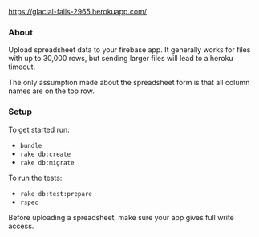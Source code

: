 https://glacial-falls-2965.herokuapp.com/

### About

Upload spreadsheet data to your firebase app. It generally works for files with up to 30,000 rows, but sending larger files will lead to a heroku timeout.

The only assumption made about the spreadsheet form is that all column names are on the top row.

### Setup

To get started run:
* `bundle`
* `rake db:create`
* `rake db:migrate`

To run the tests:
* `rake db:test:prepare`
* `rspec`

Before uploading a spreadsheet, make sure your app gives full write access.
